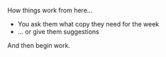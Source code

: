 How things work from here...

- You ask them what copy they need for the week
- … or give them suggestions

And then begin work.